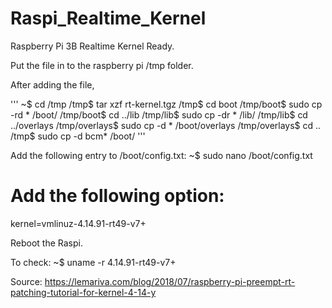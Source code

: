 # Raspi_Realtime_Kernel
Raspberry Pi 3B Realtime Kernel Ready. 

Put the file in to the raspberry pi /tmp folder. 

After adding the file,

'''
  ~$ cd /tmp
  /tmp$ tar xzf rt-kernel.tgz
  /tmp$ cd boot
  /tmp/boot$ sudo cp -rd * /boot/
  /tmp/boot$ cd ../lib
  /tmp/lib$ sudo cp -dr * /lib/
  /tmp/lib$ cd ../overlays
  /tmp/overlays$ sudo cp -d * /boot/overlays
  /tmp/overlays$ cd ..
  /tmp$ sudo cp -d bcm* /boot/
'''

Add the following entry to /boot/config.txt:
  ~$ sudo nano /boot/config.txt
  # Add the following option:
  kernel=vmlinuz-4.14.91-rt49-v7+

Reboot the Raspi.

To check: 
  ~$ uname -r
  4.14.91-rt49-v7+

Source: https://lemariva.com/blog/2018/07/raspberry-pi-preempt-rt-patching-tutorial-for-kernel-4-14-y


